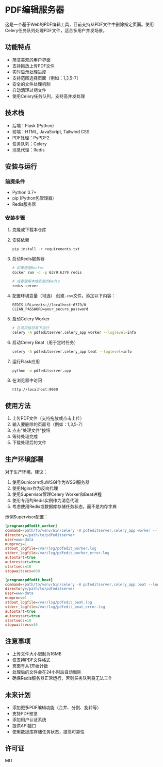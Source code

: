# PDF编辑服务器

这是一个基于Web的PDF编辑工具，目前支持从PDF文件中删除指定页面。使用Celery任务队列处理PDF文件，适合多用户并发场景。

## 功能特点

- 简洁美观的用户界面
- 支持拖放上传PDF文件
- 实时显示处理进度
- 支持范围选择页面（例如：1,3,5-7）
- 安全的文件处理机制
- 自动清理过期文件
- 使用Celery任务队列，支持高并发处理

## 技术栈

- 后端：Flask (Python)
- 前端：HTML, JavaScript, Tailwind CSS
- PDF处理：PyPDF2
- 任务队列：Celery
- 消息代理：Redis

## 安装与运行

### 前提条件

- Python 3.7+
- pip (Python包管理器)
- Redis服务器

### 安装步骤

1. 克隆或下载本仓库

2. 安装依赖
   ```bash
   pip install -r requirements.txt
   ```

3. 启动Redis服务器
   ```bash
   # 如果使用Docker
   docker run -d -p 6379:6379 redis
   
   # 或者使用本地安装的Redis
   redis-server
   ```

4. 配置环境变量（可选）
   创建`.env`文件，添加以下内容：
   ```
   REDIS_URL=redis://localhost:6379/0
   CLEAN_PASSWORD=your_secure_password
   ```

5. 启动Celery Worker
   ```bash
   # 在项目根目录下运行
   celery -A pdfeditserver.celery_app worker --loglevel=info
   ```

6. 启动Celery Beat（用于定时任务）
   ```bash
   celery -A pdfeditserver.celery_app beat --loglevel=info
   ```

7. 运行Flask应用
   ```bash
   python -m pdfeditserver.app
   ```

8. 在浏览器中访问
   ```
   http://localhost:9000
   ```

## 使用方法

1. 上传PDF文件（支持拖放或点击上传）
2. 输入要删除的页面号（例如：1,3,5-7）
3. 点击"处理文件"按钮
4. 等待处理完成
5. 下载处理后的文件

## 生产环境部署

对于生产环境，建议：

1. 使用Gunicorn或uWSGI作为WSGI服务器
2. 使用Nginx作为反向代理
3. 使用Supervisor管理Celery Worker和Beat进程
4. 使用专用的Redis实例作为消息代理
5. 考虑使用Redis或数据库存储任务状态，而不是内存字典

示例Supervisor配置：
```ini
[program:pdfedit_worker]
command=/path/to/venv/bin/celery -A pdfeditserver.celery_app worker --loglevel=info
directory=/path/to/pdfeditserver
user=www-data
numprocs=1
stdout_logfile=/var/log/pdfedit_worker.log
stderr_logfile=/var/log/pdfedit_worker_error.log
autostart=true
autorestart=true
startsecs=10
stopwaitsecs=600

[program:pdfedit_beat]
command=/path/to/venv/bin/celery -A pdfeditserver.celery_app beat --loglevel=info
directory=/path/to/pdfeditserver
user=www-data
numprocs=1
stdout_logfile=/var/log/pdfedit_beat.log
stderr_logfile=/var/log/pdfedit_beat_error.log
autostart=true
autorestart=true
startsecs=10
stopwaitsecs=10
```

## 注意事项

- 上传文件大小限制为16MB
- 仅支持PDF文件格式
- 页面号从1开始计数
- 处理后的文件会在24小时后自动删除
- 确保Redis服务器正常运行，否则任务队列将无法工作

## 未来计划

- 添加更多PDF编辑功能（合并、分割、旋转等）
- 支持PDF预览
- 添加用户认证系统
- 提供API接口
- 使用数据库存储任务状态，提高可靠性

## 许可证

MIT 